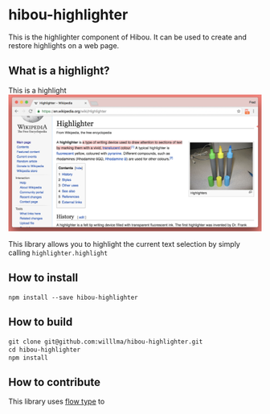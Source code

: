 # hibou-highlighter
This is the highlighter component of Hibou. It can be used to create and restore highlights on a web page.

## What is a highlight?
This is a highlight
![So meta](/highlight.png?raw=true)

This library allows you to highlight the current text selection by simply calling `highlighter.highlight`

## How to install

    npm install --save hibou-highlighter

## How to build

    git clone git@github.com:willlma/hibou-highlighter.git
    cd hibou-highlighter
    npm install

## How to contribute
This library uses [flow type](https://flowtype.org/) to 
